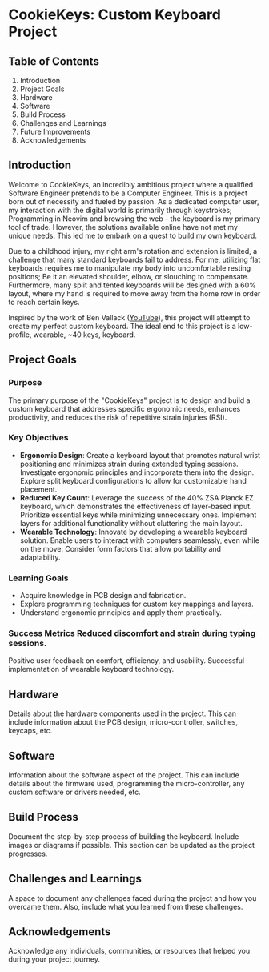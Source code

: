 # CookieKeys: Custom Keyboard Project

## Table of Contents

1. Introduction
2. Project Goals
3. Hardware
4. Software
5. Build Process
6. Challenges and Learnings
7. Future Improvements
8. Acknowledgements

## Introduction

Welcome to CookieKeys, an incredibly ambitious project where a qualified Software Engineer pretends to be a Computer
Engineer. This is a project born out of necessity and fueled by passion. As a dedicated computer user, my interaction
with the digital world is primarily through keystrokes; Programming in Neovim and browsing the web - the keyboard is my
primary tool of trade. However, the solutions available online have not met my unique needs. This led me to embark on a
quest to build my own keyboard.

Due to a childhood injury, my right arm's rotation and extension is limited, a challenge that many standard keyboards
fail to address. For me, utilizing flat keyboards requires me to manipulate my body into uncomfortable resting
positions; Be it an elevated shoulder, elbow, or slouching to compensate. Furthermore, many split and tented keyboards
will be designed with a 60% layout, where my hand is required to move away from the home row in order to reach certain
keys.

Inspired by the work of Ben Vallack ([YouTube](https://www.youtube.com/watch?v=5RN_4PQ0j1A)), this project will attempt
to create my perfect custom keyboard. The ideal end to this project is a low-profile, wearable, ~40 keys, keyboard.

## Project Goals

### Purpose

The primary purpose of the "CookieKeys" project is to design and build a custom keyboard that addresses specific
ergonomic needs, enhances productivity, and reduces the risk of repetitive strain injuries (RSI).

### Key Objectives

- **Ergonomic Design**: Create a keyboard layout that promotes natural wrist positioning and minimizes strain during
  extended typing sessions. Investigate ergonomic principles and incorporate them into the design. Explore split
  keyboard configurations to allow for customizable hand placement.
- **Reduced Key Count**: Leverage the success of the 40% ZSA Planck EZ keyboard, which demonstrates the effectiveness of
  layer-based input. Prioritize essential keys while minimizing unnecessary ones. Implement layers for additional
  functionality without cluttering the main layout.
- **Wearable Technology**: Innovate by developing a wearable keyboard solution. Enable users to interact with computers
  seamlessly, even while on the move. Consider form factors that allow portability and adaptability.

### Learning Goals

- Acquire knowledge in PCB design and fabrication.
- Explore programming techniques for custom key mappings and layers.
- Understand ergonomic principles and apply them practically.

### Success Metrics Reduced discomfort and strain during typing sessions.

Positive user feedback on comfort, efficiency, and usability.
Successful implementation of wearable keyboard technology.

## Hardware

Details about the hardware components used in the project. This can include information about the PCB design,
micro-controller, switches, keycaps, etc.

## Software

Information about the software aspect of the project. This can include details about the firmware used, programming the
micro-controller, any custom software or drivers needed, etc.

## Build Process

Document the step-by-step process of building the keyboard. Include images or diagrams if possible. This section can be
updated as the project progresses.

## Challenges and Learnings

A space to document any challenges faced during the project and how you overcame them. Also, include what you learned
from these challenges.

## Acknowledgements

Acknowledge any individuals, communities, or resources that helped you during your project journey.
